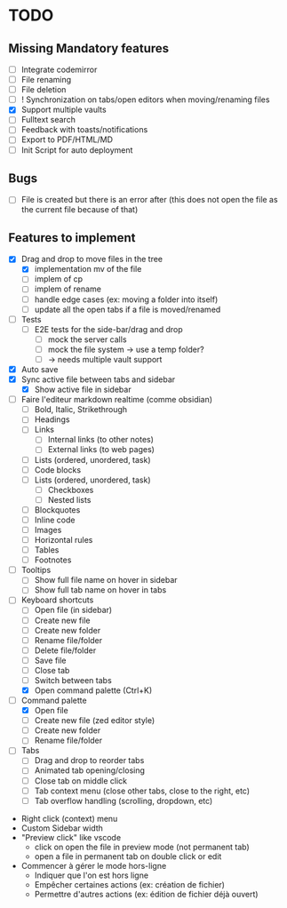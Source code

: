 # TODO

## Missing Mandatory features

- [ ] Integrate codemirror
- [ ] File renaming
- [ ] File deletion
- [ ] ! Synchronization on tabs/open editors when moving/renaming files
- [x] Support multiple vaults
- [ ] Fulltext search
- [ ] Feedback with toasts/notifications
- [ ] Export to PDF/HTML/MD
- [ ] Init Script for auto deployment

## Bugs

- [ ] File is created but there is an error after (this does not open the file as the current file because of that)

## Features to implement

- [x] Drag and drop to move files in the tree
  - [x] implementation mv of the file
  - [ ] implem of cp
  - [ ] implem of rename
  - [ ] handle edge cases (ex: moving a folder into itself)
  - [ ] update all the open tabs if a file is moved/renamed
- [ ] Tests
  - [ ] E2E tests for the side-bar/drag and drop
    - [ ] mock the server calls
    - [ ] mock the file system -> use a temp folder?
    - [ ] -> needs multiple vault support
- [x] Auto save
- [x] Sync active file between tabs and sidebar
  - [x] Show active file in sidebar
- [ ] Faire l'editeur markdown realtime (comme obsidian)
  - [ ] Bold, Italic, Strikethrough
  - [ ] Headings
  - [ ] Links
    - [ ] Internal links (to other notes)
    - [ ] External links (to web pages)
  - [ ] Lists (ordered, unordered, task)
  - [ ] Code blocks
  - [ ] Lists (ordered, unordered, task)
    - [ ] Checkboxes
    - [ ] Nested lists
  - [ ] Blockquotes
  - [ ] Inline code
  - [ ] Images
  - [ ] Horizontal rules
  - [ ] Tables
  - [ ] Footnotes
- [ ] Tooltips
  - [ ] Show full file name on hover in sidebar
  - [ ] Show full tab name on hover in tabs
- [ ] Keyboard shortcuts
  - [ ] Open file (in sidebar)
  - [ ] Create new file
  - [ ] Create new folder
  - [ ] Rename file/folder
  - [ ] Delete file/folder
  - [ ] Save file
  - [ ] Close tab
  - [ ] Switch between tabs
  - [x] Open command palette (Ctrl+K)
- [ ] Command palette
  - [x] Open file
  - [ ] Create new file (zed editor style)
  - [ ] Create new folder
  - [ ] Rename file/folder
- [ ] Tabs
  - [ ] Drag and drop to reorder tabs
  - [ ] Animated tab opening/closing
  - [ ] Close tab on middle click
  - [ ] Tab context menu (close other tabs, close to the right, etc)
  - [ ] Tab overflow handling (scrolling, dropdown, etc)
- Right click (context) menu
- Custom Sidebar width
- "Preview click" like vscode
  - click on open the file in preview mode (not permanent tab)
  - open a file in permanent tab on double click or edit
- Commencer à gérer le mode hors-ligne
  - Indiquer que l'on est hors ligne
  - Empêcher certaines actions (ex: création de fichier)
  - Permettre d'autres actions (ex: édition de fichier déjà ouvert)
